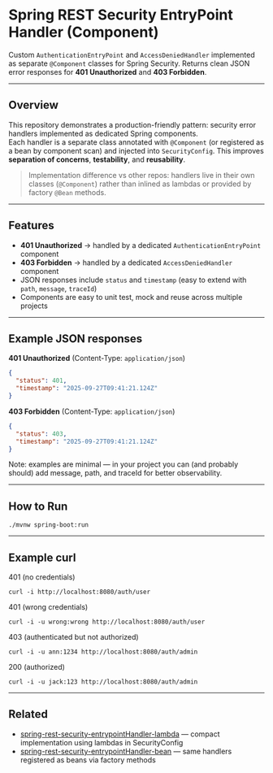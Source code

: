 # Spring REST Security EntryPoint Handler (Component)

Custom `AuthenticationEntryPoint` and `AccessDeniedHandler` implemented as separate `@Component` classes for Spring Security. Returns clean JSON error responses for **401 Unauthorized** and **403 Forbidden**.

---

## Overview

This repository demonstrates a production-friendly pattern: security error handlers implemented as dedicated Spring components.  
Each handler is a separate class annotated with `@Component` (or registered as a bean by component scan) and injected into `SecurityConfig`. This improves **separation of concerns**, **testability**, and **reusability**.

> Implementation difference vs other repos: handlers live in their own classes (`@Component`) rather than inlined as lambdas or provided by factory `@Bean` methods.

---

## Features

- **401 Unauthorized** → handled by a dedicated `AuthenticationEntryPoint` component  
- **403 Forbidden** → handled by a dedicated `AccessDeniedHandler` component  
- JSON responses include `status` and `timestamp` (easy to extend with `path`, `message`, `traceId`)  
- Components are easy to unit test, mock and reuse across multiple projects 

---

## Example JSON responses

**401 Unauthorized** (Content-Type: `application/json`)
```json
{
  "status": 401,
  "timestamp": "2025-09-27T09:41:21.124Z"
}
```
**403 Forbidden** (Content-Type: `application/json`)
```json
{
  "status": 403,
  "timestamp": "2025-09-27T09:41:21.124Z"
}
```

Note: examples are minimal — in your project you can (and probably should) add message, path, and traceId for better observability.

---

## How to Run

```
./mvnw spring-boot:run
```

---

## Example curl

401 (no credentials)

```
curl -i http://localhost:8080/auth/user
```

401 (wrong credentials)

```
curl -i -u wrong:wrong http://localhost:8080/auth/user
```

403 (authenticated but not authorized)

```
curl -i -u ann:1234 http://localhost:8080/auth/admin
```

200 (authorized)

```
curl -i -u jack:123 http://localhost:8080/auth/admin
```

---

## Related

- [spring-rest-security-entrypointHandler-lambda](https://github.com/Dmitrii-Russu-Labs-Snippets/spring-rest-security-entrypointHandler-lambda) — compact implementation using lambdas in SecurityConfig  
- [spring-rest-security-entrypointHandler-bean](https://github.com/Dmitrii-Russu-Labs-Snippets/spring-rest-security-entrypointHandler-bean) — same handlers registered as beans via factory methods

